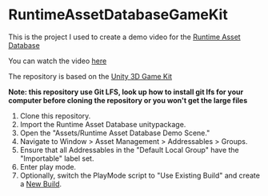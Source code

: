 # RuntimeAssetDatabaseGameKit

This is the project I used to create a demo video for the [Runtime Asset Database](https://github.com/Battlehub0x/RuntimeAssetDatabase)

You can watch the video [here](https://www.youtube.com/watch?v=DXWriLgrWdE)

The repository is based on the [Unity 3D Game Kit](https://assetstore.unity.com/packages/templates/tutorials/unity-learn-3d-game-kit-115747)

**Note: this repository use Git LFS, look up how to install git lfs for your computer before cloning the repository or you won't get the large files**

1. Clone this repository.
2. Import the Runtime Asset Database unitypackage.
3. Open the "Assets/Runtime Asset Database Demo Scene."
4. Navigate to Window > Asset Management > Addressables > Groups.
5. Ensure that all Addressables in the "Default Local Group" have the "Importable" label set.
6. Enter play mode.
7. Optionally, switch the PlayMode script to "Use Existing Build" and create a [New Build](https://docs.unity3d.com/Packages/com.unity.addressables@1.18/manual/BuildingContent.html).


